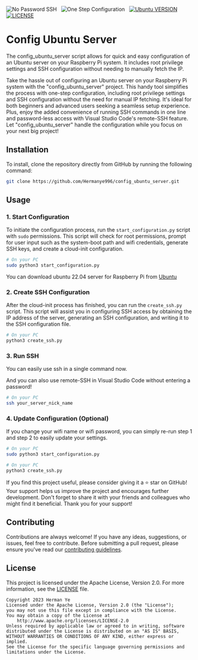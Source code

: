 ![No Password SSH](https://img.shields.io/badge/No%20Password%20SSH-orange)
&nbsp;
![One Step Configuration](https://img.shields.io/badge/One%20Step%20Configuration-pink)
&nbsp;
[![Ubuntu VERSION](https://img.shields.io/badge/Ubuntu%20Server-22.04%20RPi-green)](https://ubuntu.com/)
&nbsp;
[![LICENSE](https://img.shields.io/badge/license-Apache--2.0-informational)](https://Hermanye996/config_ubuntu_server/blob/main/LICENSE)
&nbsp;

# Config Ubuntu Server
The config_ubuntu_server script allows for quick and easy configuration of an Ubuntu server on your Raspberry Pi system. It includes root privilege settings and SSH configuration without needing to manually fetch the IP.


Take the hassle out of configuring an Ubuntu server on your Raspberry Pi system with the "config_ubuntu_server" project. This handy tool simplifies the process with one-step configuration, including root privilege settings and SSH configuration without the need for manual IP fetching. It's ideal for both beginners and advanced users seeking a seamless setup experience. Plus, enjoy the added convenience of running SSH commands in one line and password-less access with Visual Studio Code's remote-SSH feature. Let "config_ubuntu_server" handle the configuration while you focus on your next big project!

## Installation
To install, clone the repository directly from GitHub by running the following command:
```bash
git clone https://github.com/Hermanye996/config_ubuntu_server.git
```

## Usage

### 1. Start Configuration
To initiate the configuration process, run the `start_configuration.py` script with `sudo` permissions. This script will check for root permissions, prompt for user input such as the system-boot path and wifi credentials, generate SSH keys, and create a cloud-init configuration.

```bash
# On your PC
sudo python3 start_configuration.py
```
You can download ubuntu 22.04 server for Raspberry Pi from [Ubuntu](https://ubuntu.com/download/raspberry-pi)

### 2. Create SSH Configuration
After the cloud-init process has finished, you can run the `create_ssh.py` script. This script will assist you in configuring SSH access by obtaining the IP address of the server, generating an SSH configuration, and writing it to the SSH configuration file.

```bash
# On your PC
python3 create_ssh.py
```
### 3. Run SSH
You can easily use ssh in a single command now. 

And you can also use remote-SSH in Visual Studio Code without entering a password!

```bash
# On your PC
ssh your_server_nick_name
```
### 4. Update Configuration (Optional)
If you change your wifi name or wifi password, you can simply re-run step 1 and step 2 to easily update your settings.

```bash
# On your PC
sudo python3 start_configuration.py
```
```bash
# On your PC
python3 create_ssh.py
```
If you find this project useful, please consider giving it a ⭐️ star on GitHub! Your support helps us improve the project and encourages further development. Don't forget to share it with your friends and colleagues who might find it beneficial. Thank you for your support!

## Contributing
Contributions are always welcome! If you have any ideas, suggestions, or issues, feel free to contribute. Before submitting a pull request, please ensure you've read our [contributing guidelines](CONTRIBUTING.md).

## License
This project is licensed under the Apache License, Version 2.0. For more information, see the [LICENSE](LICENSE) file.

```
Copyright 2023 Herman Ye
Licensed under the Apache License, Version 2.0 (the "License");
you may not use this file except in compliance with the License.
You may obtain a copy of the License at
    http://www.apache.org/licenses/LICENSE-2.0
Unless required by applicable law or agreed to in writing, software
distributed under the License is distributed on an "AS IS" BASIS,
WITHOUT WARRANTIES OR CONDITIONS OF ANY KIND, either express or implied.
See the License for the specific language governing permissions and
limitations under the License.                             
```
